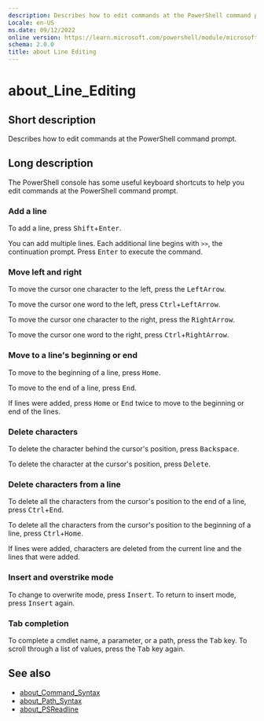 ```yaml
---
description: Describes how to edit commands at the PowerShell command prompt.
Locale: en-US
ms.date: 09/12/2022
online version: https://learn.microsoft.com/powershell/module/microsoft.powershell.core/about/about_line_editing?view=powershell-7.3&WT.mc_id=ps-gethelp
schema: 2.0.0
title: about Line Editing
---
```


# about_Line_Editing

## Short description

Describes how to edit commands at the PowerShell command prompt.

## Long description

The PowerShell console has some useful keyboard shortcuts to help you edit
commands at the PowerShell command prompt.

### Add a line

To add a line, press <kbd>Shift</kbd>+<kbd>Enter</kbd>.

You can add multiple lines. Each additional line begins with `>>`, the
continuation prompt. Press <kbd>Enter</kbd> to execute the command.

### Move left and right

To move the cursor one character to the left, press the <kbd>LeftArrow</kbd>.

To move the cursor one word to the left, press
<kbd>Ctrl</kbd>+<kbd>LeftArrow</kbd>.

To move the cursor one character to the right, press the <kbd>RightArrow</kbd>.

To move the cursor one word to the right, press
<kbd>Ctrl</kbd>+<kbd>RightArrow</kbd>.

### Move to a line's beginning or end

To move to the beginning of a line, press <kbd>Home</kbd>.

To move to the end of a line, press <kbd>End</kbd>.

If lines were added, press <kbd>Home</kbd> or <kbd>End</kbd> twice to move to
the beginning or end of the lines.

### Delete characters

To delete the character behind the cursor's position, press
<kbd>Backspace</kbd>.

To delete the character at the cursor's position, press <kbd>Delete</kbd>.

### Delete characters from a line

To delete all the characters from the cursor's position to the end of a line,
press <kbd>Ctrl</kbd>+<kbd>End</kbd>.

To delete all the characters from the cursor's position to the beginning of a
line, press <kbd>Ctrl</kbd>+<kbd>Home</kbd>.

If lines were added, characters are deleted from the current line and the lines
that were added.

### Insert and overstrike mode

To change to overwrite mode, press <kbd>Insert</kbd>. To return to insert mode,
press <kbd>Insert</kbd> again.

### Tab completion

To complete a cmdlet name, a parameter, or a path, press the <kbd>Tab</kbd>
key. To scroll through a list of values, press the <kbd>Tab</kbd> key again.

## See also

- [about_Command_Syntax](about_Command_Syntax.md)
- [about_Path_Syntax](about_Path_Syntax.md)
- [about_PSReadline](../../PSReadline/About/about_PSReadline.md)
